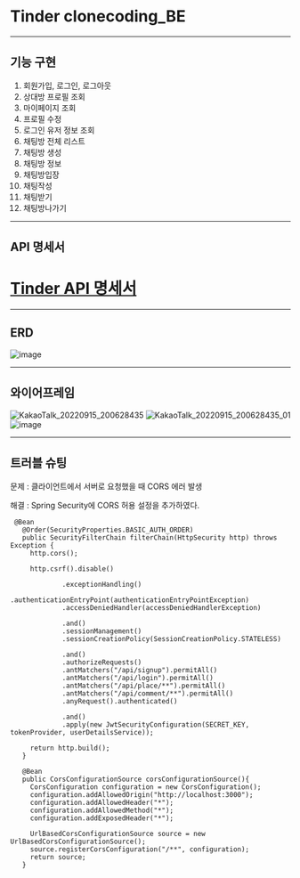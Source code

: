 # Tinder clonecoding_BE

<hr>

## 기능 구현

1. 회원가입, 로그인, 로그아웃
2. 상대방 프로필 조회
3. 마이페이지 조회
4. 프로필 수정
5. 로그인 유저 정보 조회
6. 채팅방 전체 리스트
7. 채팅방 생성
8. 채팅방 정보
9. 채팅방입장
10. 채팅작성
11. 채팅받기
12. 채팅방나가기

<hr>

## API 명세서

# [Tinder API 명세서](https://www.notion.so/03898387badf4d749a5a4f1d271cffc6?v=77f3e78ad1d34af7b5557c6dd21485cb)


<hr>

## ERD

![image](https://user-images.githubusercontent.com/110081578/190406345-f93e5578-fa1c-4178-9a28-031f598d3ef9.png)



<hr>

## 와이어프레임

![KakaoTalk_20220915_200628435](https://user-images.githubusercontent.com/110081578/190389084-afe88bbe-19ee-4074-91e4-50a6dbda0bbe.jpg)
![KakaoTalk_20220915_200628435_01](https://user-images.githubusercontent.com/110081578/190389116-59e5e24a-8663-4dd9-b78d-a11b1e540283.jpg)
![image](https://user-images.githubusercontent.com/110081578/190405101-6dae7796-ba62-43c0-80f5-fc8e80df0684.png)





<hr>

## 트러블 슈팅

문제 : 클라이언트에서 서버로 요청했을 때 CORS 에러 발생

해결 : Spring Security에 CORS 허용 설정을 추가하였다.

```
 @Bean
   @Order(SecurityProperties.BASIC_AUTH_ORDER)
   public SecurityFilterChain filterChain(HttpSecurity http) throws Exception {
     http.cors();

     http.csrf().disable()

             .exceptionHandling()
             .authenticationEntryPoint(authenticationEntryPointException)
             .accessDeniedHandler(accessDeniedHandlerException)

             .and()
             .sessionManagement()
             .sessionCreationPolicy(SessionCreationPolicy.STATELESS)

             .and()
             .authorizeRequests()
             .antMatchers("/api/signup").permitAll()
             .antMatchers("/api/login").permitAll()
             .antMatchers("/api/place/**").permitAll()
             .antMatchers("/api/comment/**").permitAll()
             .anyRequest().authenticated()

             .and()
             .apply(new JwtSecurityConfiguration(SECRET_KEY, tokenProvider, userDetailsService));

     return http.build();
   }

   @Bean
   public CorsConfigurationSource corsConfigurationSource(){
     CorsConfiguration configuration = new CorsConfiguration();
     configuration.addAllowedOrigin("http://localhost:3000");
     configuration.addAllowedHeader("*");
     configuration.addAllowedMethod("*");
     configuration.addExposedHeader("*");

     UrlBasedCorsConfigurationSource source = new UrlBasedCorsConfigurationSource();
     source.registerCorsConfiguration("/**", configuration);
     return source;
   }
```
